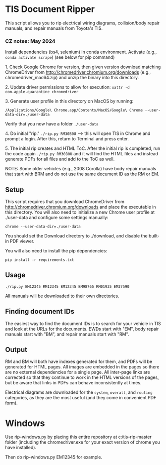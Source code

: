# TIS Document Ripper

This script allows you to rip electrical wiring diagrams, collision/body repair manuals, and repair manuals from
Toyota's TIS.

### CZ notes: May 2024

Install dependencies (bs4, selenium) in conda environment. Activate (e.g., `conda activate scrape`) (see below for pip command)

1\. Check Google Chrome for version, then given version download matching ChromeDriver from http://chromedriver.chromium.org/downloads (e.g., chromedriver_mac64.zip) and unzip the binary into this directory.

2\. Update driver permissions to allow for execution: `xattr -d com.apple.quarantine chromedriver`

3\. Generate user profile in this directory on MacOS by running:

```
/Applications/Google\ Chrome.app/Contents/MacOS/Google\ Chrome --user-data-dir=./user-data
```

Verify that you now have a folder `./user-data`

4\. Do initial "rip." `./rip.py RM30B0U` --> this will open TIS in Chrome and prompt a login. After this, return to Terminal and press enter.

5\. The initial rip creates and HTML ToC. After the initial rip is completed, run the code again `./rip.py RM30B0U` and it will find the HTML files and instead generate PDFs for all files and add to the ToC as well.

NOTE: Some older vehicles (e.g., 2008 Corolla) have body repair manuals that start with BRM and do not use the same document ID as the RM or EM.

## Setup

This script requires that you download ChromeDriver from http://chromedriver.chromium.org/downloads and place the
executable in this directory. You will also need to initialize a new Chrome user profile at ./user-data and configure
some settings manually:

```
chrome --user-data-dir=./user-data
```

You should set the Download directory to ./download, and disable the built-in PDF viewer.

You will also need to install the pip dependencies:

```
pip install -r requirements.txt
```

## Usage

```
./rip.py EM12345 RM12345 BM12345 BM98765 RM01935 EM37590
```

All manuals will be downloaded to their own directories.

## Finding document IDs

The easiest way to find the document IDs is to search for your vehicle in TIS and look at the URLs for the documents.
EWDs start with "EM", body repair manuals start with "BM", and repair manuals start with "RM".

## Output

RM and BM will both have indexes generated for them, and PDFs will be generated for HTML pages. All images are embedded
in the pages so there are no external dependencies for a single page. All inter-page links are corrected so that they
continue to work in the HTML versions of the pages, but be aware that links in PDFs can behave inconsistently at times.

Electrical diagrams are downloaded for the `system`, `overall`, and `routing` categories, as they are the most useful
(and they come in convenient PDF form).

# Windows

Use rip-windows.py by placing this entire repository at c:\tis-rip-master folder (including the chromedriver.exe for your exact version of chrome you have installed).

Then do rip-windows.py EM12345 for example.
